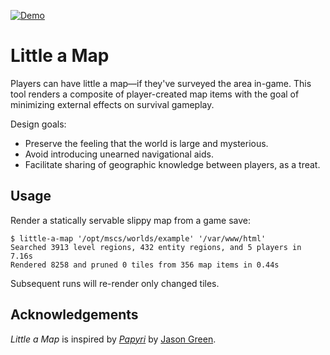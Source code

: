 [![Demo][demo-badge]][demo]

# Little a Map

Players can have little a map—if they've surveyed the area in-game. This tool
renders a composite of player-created map items with the goal of minimizing external
effects on survival gameplay.

Design goals:

- Preserve the feeling that the world is large and mysterious.
- Avoid introducing unearned navigational aids.
- Facilitate sharing of geographic knowledge between players, as a treat.

## Usage

Render a statically servable slippy map from a game save:

```console
$ little-a-map '/opt/mscs/worlds/example' '/var/www/html'
Searched 3913 level regions, 432 entity regions, and 5 players in 7.16s
Rendered 8258 and pruned 0 tiles from 356 map items in 0.44s
```

Subsequent runs will re-render only changed tiles.

## Acknowledgements

_Little a Map_ is inspired by _[Papyri]_ by [Jason Green].

[demo]: https://andrewkvalheim.github.io/little-a-map/
[demo-badge]: https://img.shields.io/badge/dynamic/json?color=green&label=demo&query=%24.version&url=https%3A%2F%2Fandrewkvalheim.github.io%2Flittle-a-map%2Fbadge.json
[jason green]: https://jason.green.io/
[papyri]: https://github.com/jason-green-io/papyri
